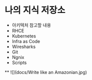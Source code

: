 # 나의 지식 저장소

- 아키텍처 참고할 내용
- RHCE
- Kubernetes
- Infra as Code
- Wiresharks
- Git
- Ngnix
- Scripts


** ![](docs/Write like an Amazonian.jpg)
